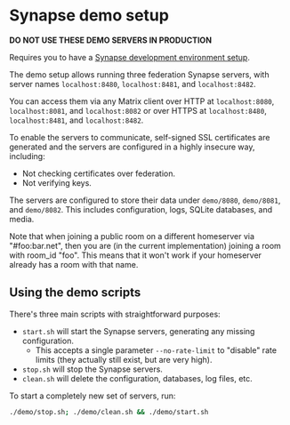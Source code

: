 # Synapse demo setup

**DO NOT USE THESE DEMO SERVERS IN PRODUCTION**

Requires you to have a [Synapse development environment setup](https://element-hq.github.io/synapse/develop/development/contributing_guide.html#4-install-the-dependencies).

The demo setup allows running three federation Synapse servers, with server
names `localhost:8480`, `localhost:8481`, and `localhost:8482`.

You can access them via any Matrix client over HTTP at `localhost:8080`,
`localhost:8081`, and `localhost:8082` or over HTTPS at `localhost:8480`,
`localhost:8481`, and `localhost:8482`.

To enable the servers to communicate, self-signed SSL certificates are generated
and the servers are configured in a highly insecure way, including:

* Not checking certificates over federation.
* Not verifying keys.

The servers are configured to store their data under `demo/8080`, `demo/8081`, and
`demo/8082`. This includes configuration, logs, SQLite databases, and media.

Note that when joining a public room on a different homeserver via "#foo:bar.net",
then you are (in the current implementation) joining a room with room_id "foo".
This means that it won't work if your homeserver already has a room with that
name.

## Using the demo scripts

There's three main scripts with straightforward purposes:

* `start.sh` will start the Synapse servers, generating any missing configuration.
  * This accepts a single parameter `--no-rate-limit` to "disable" rate limits
    (they actually still exist, but are very high).
* `stop.sh` will stop the Synapse servers.
* `clean.sh` will delete the configuration, databases, log files, etc.

To start a completely new set of servers, run:

```sh
./demo/stop.sh; ./demo/clean.sh && ./demo/start.sh
```
